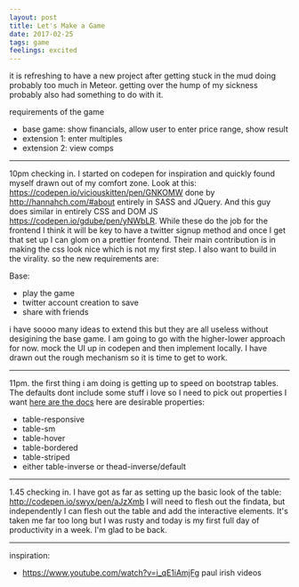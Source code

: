 ```yaml
---
layout: post
title: Let's Make a Game
date: 2017-02-25
tags: game
feelings: excited
---
```


it is refreshing to have a new project after getting stuck in the mud doing probably too much in Meteor. getting over the hump of my sickness probably also had something to do with it.

requirements of the game

- base game: show financials, allow user to enter price range, show result
- extension 1: enter multiples
- extension 2: view comps

---

10pm checking in. I started on codepen for inspiration and quickly found myself drawn out of my comfort zone. Look at this: <https://codepen.io/viciouskitten/pen/GNKOMW> done by <http://hannahch.com/#about> entirely in SASS and JQuery. And this guy does similar in entirely CSS and DOM JS <https://codepen.io/gdube/pen/yNWbLR>. While these do the job for the frontend I think it will be key to have a twitter signup method and once I get that set up I can glom on a prettier frontend. Their main contribution is in making the css look nice which is not my first step. I also want to build in the virality. so the new requirements are:

Base:
- play the game
- twitter account creation to save
- share with friends

i have soooo many ideas to extend this but they are all useless without desigining the base game. I am going to go with the higher-lower approach for now. mock the UI up in codepen and then implement locally. I have drawn out the rough mechanism so it is time to get to work.

---

11pm. the first thing i am doing is getting up to speed on bootstrap tables. The defaults dont include some stuff i love so I need to pick out properties I want [here are the docs](https://v4-alpha.getbootstrap.com/content/tables/) here are desirable properties:

- table-responsive
- table-sm
- table-hover
- table-bordered
- table-striped
- either table-inverse or thead-inverse/default

---

1.45 checking in. I have got as far as setting up the basic look of the table: <http://codepen.io/swyx/pen/aJzXmb> I will need to flesh out the findata, but independently I can flesh out the table and add the interactive elements. It's taken me far too long but I was rusty and today is my first full day of productivity in a week. I'm glad to be back.


---

inspiration:

- <https://www.youtube.com/watch?v=i_qE1iAmjFg> paul irish videos

